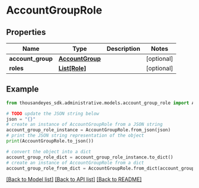 # AccountGroupRole


## Properties

Name | Type | Description | Notes
------------ | ------------- | ------------- | -------------
**account_group** | [**AccountGroup**](AccountGroup.md) |  | [optional] 
**roles** | [**List[Role]**](Role.md) |  | [optional] 

## Example

```python
from thousandeyes_sdk.administrative.models.account_group_role import AccountGroupRole

# TODO update the JSON string below
json = "{}"
# create an instance of AccountGroupRole from a JSON string
account_group_role_instance = AccountGroupRole.from_json(json)
# print the JSON string representation of the object
print(AccountGroupRole.to_json())

# convert the object into a dict
account_group_role_dict = account_group_role_instance.to_dict()
# create an instance of AccountGroupRole from a dict
account_group_role_from_dict = AccountGroupRole.from_dict(account_group_role_dict)
```
[[Back to Model list]](../README.md#documentation-for-models) [[Back to API list]](../README.md#documentation-for-api-endpoints) [[Back to README]](../README.md)


